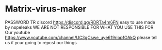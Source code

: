 # Matrix-virus-maker
PASSWORD TR
discord https://discord.gg/RDRTa4m6FN easy to use made by nopeleaks 
WE ARE NOT RESPONSIBLE FOR WHAT YOU USE THIS FOR
Our youtube https://www.youtube.com/channel/UC3gCswe_uye619riopfOAkQ
please tell us if your going to repost our things
